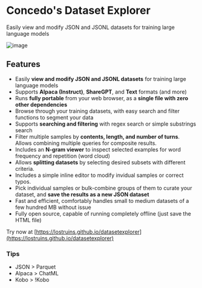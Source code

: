 # Concedo's Dataset Explorer
Easily view and modify JSON and JSONL datasets for training large language models

![image](https://github.com/user-attachments/assets/23c58d45-5a00-4159-9d37-c5a21996f2b0)

## Features
- Easily **view and modify JSON and JSONL datasets** for training large language models
- Supports **Alpaca (Instruct)**, **ShareGPT**, and **Text** formats (and more)
- Runs **fully portable** from your web browser, as a **single file with zero other dependencies**
- Browse through your training datasets, with easy search and filter functions to segment your data
- Supports **searching and filtering** with regex search or simple substrings search
- Filter multiple samples by **contents, length, and number of turns**. Allows combining multiple queries for composite results.
- Includes an **N-gram viewer** to inspect selected examples for word frequency and repetition (word cloud)
- Allows **splitting datasets** by selecting desired subsets with different criteria.
- Includes a simple inline editor to modify invidual samples or correct typos.
- Pick individual samples or bulk-combine groups of them to curate your dataset, and **save the results as a new JSON dataset**
- Fast and efficient, comfortably handles small to medium datasets of a few hundred MB without issue 
- Fully open source, capable of running completely offline (just save the HTML file)

Try now at [https://lostruins.github.io/datasetexplorer](https://lostruins.github.io/datasetexplorer)

### Tips
- JSON > Parquet
- Alpaca > ChatML
- Kobo > !Kobo
